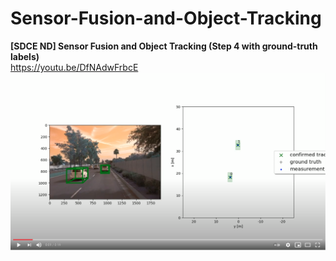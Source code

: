 # Sensor-Fusion-and-Object-Tracking

**[SDCE ND] Sensor Fusion and Object Tracking (Step 4 with ground-truth labels)**<br/>
<a link='https://youtu.be/DfNAdwFrbcE'>
https://youtu.be/DfNAdwFrbcE
<img src='images/step4p-video.png'/>
</a>
